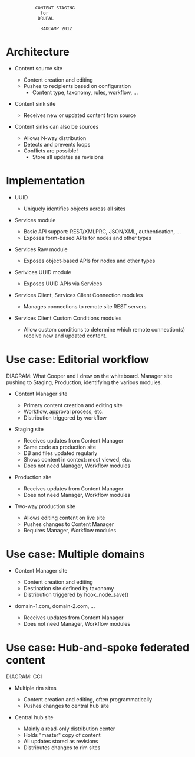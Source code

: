 			   CONTENT STAGING
				 for
				DRUPAL

			     BADCAMP 2012

# Architecture

* Content source site
  * Content creation and editing
  * Pushes to recipients based on configuration
    * Content type, taxonomy, rules, workflow, ...

* Content sink site
  * Receives new or updated content from source

* Content sinks can also be sources
  * Allows N-way distribution
  * Detects and prevents loops
  * Conflicts are possible!
    * Store all updates as revisions

# Implementation

* UUID
  * Uniquely identifies objects across all sites

* Services module
  * Basic API support: REST/XMLPRC, JSON/XML, authentication, ...
  * Exposes form-based APIs for nodes and other types

* Services Raw module
  * Exposes object-based APIs for nodes and other types

* Serivices UUID module
  * Exposes UUID APIs via Services

* Services Client, Services Client Connection modules
  * Manages connections to remote site REST servers

* Services Client Custom Conditions modules
  * Allow custom conditions to determine which remote connection(s)
    receive new and updated content.

# Use case: Editorial workflow

DIAGRAM: What Cooper and I drew on the whiteboard. Manager site
pushing to Staging, Production, identifying the various modules.

* Content Manager site
  * Primary content creation and editing site
  * Workflow, approval process, etc.
  * Distribution triggered by workflow

* Staging site
  * Receives updates from Content Manager
  * Same code as production site
  * DB and files updated regularly
  * Shows content in context: most viewed, etc.
  * Does not need Manager, Workflow modules

* Production site
  * Receives updates from Content Manager
  * Does not need Manager, Workflow modules

* Two-way production site
  * Allows editing content on live site
  * Pushes changes to Content Manager
  * Requires Manager, Workflow modules

# Use case: Multiple domains

* Content Manager site
  * Content creation and editing
  * Destination site defined by taxonomy
  * Distribution triggered by hook_node_save()

* domain-1.com, domain-2.com, ...
  * Receives updates from Content Manager
  * Does not need Manager, Workflow modules

# Use case: Hub-and-spoke federated content

DIAGRAM: CCI

* Multiple rim sites
  * Content creation and editing, often programmatically
  * Pushes changes to central hub site

* Central hub site
  * Mainly a read-only distribution center
  * Holds "master" copy of content
  * All updates stored as revisions
  * Distributes changes to rim sites

